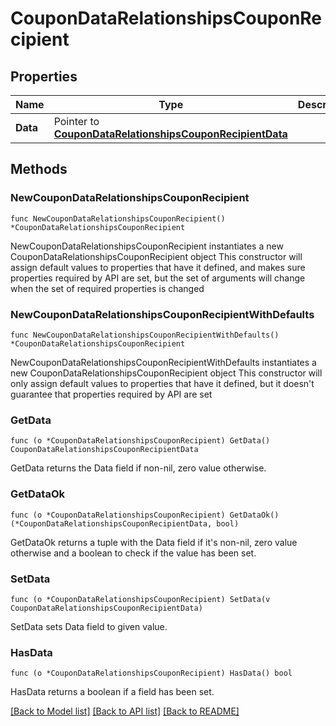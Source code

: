 # CouponDataRelationshipsCouponRecipient

## Properties

Name | Type | Description | Notes
------------ | ------------- | ------------- | -------------
**Data** | Pointer to [**CouponDataRelationshipsCouponRecipientData**](CouponDataRelationshipsCouponRecipientData.md) |  | [optional] 

## Methods

### NewCouponDataRelationshipsCouponRecipient

`func NewCouponDataRelationshipsCouponRecipient() *CouponDataRelationshipsCouponRecipient`

NewCouponDataRelationshipsCouponRecipient instantiates a new CouponDataRelationshipsCouponRecipient object
This constructor will assign default values to properties that have it defined,
and makes sure properties required by API are set, but the set of arguments
will change when the set of required properties is changed

### NewCouponDataRelationshipsCouponRecipientWithDefaults

`func NewCouponDataRelationshipsCouponRecipientWithDefaults() *CouponDataRelationshipsCouponRecipient`

NewCouponDataRelationshipsCouponRecipientWithDefaults instantiates a new CouponDataRelationshipsCouponRecipient object
This constructor will only assign default values to properties that have it defined,
but it doesn't guarantee that properties required by API are set

### GetData

`func (o *CouponDataRelationshipsCouponRecipient) GetData() CouponDataRelationshipsCouponRecipientData`

GetData returns the Data field if non-nil, zero value otherwise.

### GetDataOk

`func (o *CouponDataRelationshipsCouponRecipient) GetDataOk() (*CouponDataRelationshipsCouponRecipientData, bool)`

GetDataOk returns a tuple with the Data field if it's non-nil, zero value otherwise
and a boolean to check if the value has been set.

### SetData

`func (o *CouponDataRelationshipsCouponRecipient) SetData(v CouponDataRelationshipsCouponRecipientData)`

SetData sets Data field to given value.

### HasData

`func (o *CouponDataRelationshipsCouponRecipient) HasData() bool`

HasData returns a boolean if a field has been set.


[[Back to Model list]](../README.md#documentation-for-models) [[Back to API list]](../README.md#documentation-for-api-endpoints) [[Back to README]](../README.md)


